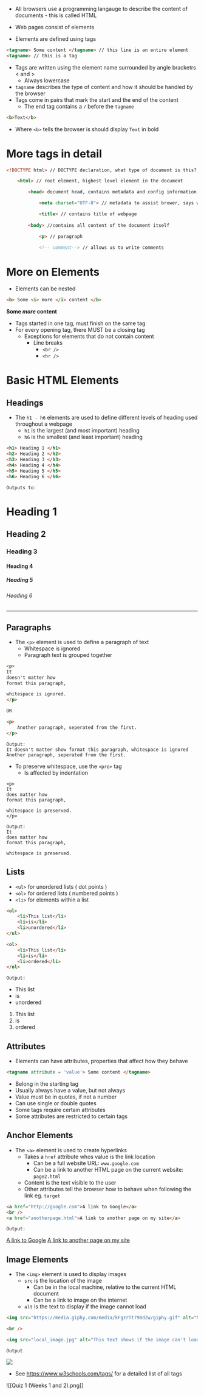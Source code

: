 - All browsers use a programming langauge to describe the content of documents - this is called HTML

- Web pages consist of elements
- Elements are defined using tags

```HTML
<tagname> Some content </tagname> // this line is an entire element
<tagname> // this is a tag
```

- Tags are written using the element name surrounded by angle bracketrs < and >
	- Always lowercase
- `tagname` describes the type of content and how it should be handled by the browser
- Tags come in pairs that mark the start and the end of the content
	- The end tag contains a `/` before the `tagname`

```HTML
<b>Text</b>
```

- Where `<b>` tells the browser is should display `Text` in bold

# More tags in detail

```HTML
<!DOCTYPE html> // DOCTYPE declaration, what type of document is this?, what version?

	<html> // root element, highest level element in the document

		<head> document head, contains metadata and config information

			<meta charset="UTF-8"> // metadata to assist brower, says we are using UTF8

			<title> // contains title of webpage
			
		<body> //contains all content of the document itself

			<p> // paragraph

			<!-- comment--> // allows us to write comments
```


# More on Elements

- Elements can be nested

``` HTML
<b> Some <i> more </i> content </b>
```
**Some *more* content**

- Tags started in one tag, must finish on the same tag
- For every opening tag, there MUST be a closing tag
	- Exceptions for elements that do not contain content
		- Line breaks
			- `<br />`
			- `<hr />`

# Basic HTML Elements

## Headings
- The `h1 - h6` elements are used to define different levels of heading used throughout a webpage
	- `h1` is the largest (and most important) heading
	- `h6` is the smallest (and least important) heading

```HTML
<h1> Heading 1 </h1>
<h2> Heading 2 </h2>
<h3> Heading 3 </h3>
<h4> Heading 4 </h4>
<h5> Heading 5 </h5>
<h6> Heading 6 </h6>
```

```
Outputs to:
```
# Heading 1
## Heading 2
### Heading 3
#### Heading 4
##### Heading 5
###### Heading 6

<hr>

## Paragraphs
- The `<p>` element is used to define a paragraph of text
	- Whitespace is ignored
	- Paragraph text is grouped together

```HTML
<p>
It
doesn't matter how
format this paragraph,

whitespace is ignored.
</p>

OR

<p>
	Another paragraph, seperated from the first.
</p>
```

```
Output:
It doesn't matter show format this paragraph, whitespace is ignored
Another paragraph, seperated from the first.
```

- To preserve whitespace, use the `<pre>` tag
	- Is affected by indentation
```
<p>
It
does matter how
format this paragraph,

whitespace is preserved.
</p>
```

```
Output:
It
does matter how
format this paragraph,

whitespace is preserved.
```

## Lists

- `<ul>` for unordered lists ( dot points )
- `<ol>` for ordered lists ( numbered points )
- `<li>` for elements within a list

```HTML
<ul>
	<li>This list</li>
	<li>is</li>
	<li>unordered</li>
</ul>

<ol>
	<li>This list</li>
	<li>is</li>
	<li>ordered</li>
</ol>

```

```
Output:
```

- This list
- is
- unordered

1. This list
2. is
3. ordered

## Attributes
- Elements can have attributes, properties that affect how they behave

```HTML
<tagname attribute = 'value'> Some content </tagname>
```

- Belong in the starting tag
- Usually always have a value, but not always
- Value must be in quotes, if not a number
- Can use single or double quotes
- Some tags require certain attributes
- Some attributes are restricted to certain tags


## Anchor Elements
- The `<a>` element is used to create hyperlinks
	- Takes a `href` attribute whos value is the link location
		- Can be a full website URL: `www.google.com`
		- Can be a link to another HTML page on the current website: `page2.html`
	- Content is the text visible to the user
	- Other attributes tell the browser how to behave when following the link eg. `target`

```HTML
<a href="http://google.com">A link to Google</a>
<br />
<a href="anotherpage.html">A link to another page on my site</a>
```

```
Output:
```

[A link to Google](http://google.com)
[A link to another page on my site](anotherpage.html)

## Image Elements
- The `<img>` element is used to display images
	- `src` is the location of the image
		- Can be in the local machine, relative to the current HTML document
		- Can be a link to image on the internet
	- `alt` is the text to display if the image cannot load


```HTML
<img src="https://media.giphy.com/media/kFgzrTt798d2w/giphy.gif" alt="Never" />

<br />

<img src="local_image.jpg" alt="This text shows if the image can't load" />
```

```
Output
```
[![](https://i.giphy.com/media/kFgzrTt798d2w/giphy.webp)](https://giphy.com/gifs/rick-roll-gotcha-mod-miny-kFgzrTt798d2w?utm_source=media-link&utm_medium=landing&utm_campaign=Media%20Links&utm_term=)

- See https://www.w3schools.com/tags/ for a detailed list of all tags


![[Quiz 1 (Weeks 1 and 2).png]]